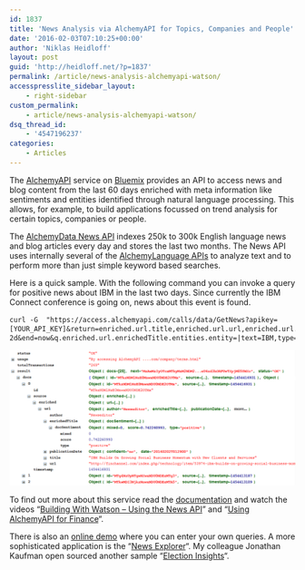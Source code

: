 ```yaml
---
id: 1837
title: 'News Analysis via AlchemyAPI for Topics, Companies and People'
date: '2016-02-03T07:10:25+00:00'
author: 'Niklas Heidloff'
layout: post
guid: 'http://heidloff.net/?p=1837'
permalink: /article/news-analysis-alchemyapi-watson/
accesspresslite_sidebar_layout:
    - right-sidebar
custom_permalink:
    - article/news-analysis-alchemyapi-watson/
dsq_thread_id:
    - '4547196237'
categories:
    - Articles
---
```


The [AlchemyAPI](https://console.ng.bluemix.net/catalog/services/alchemyapi/) service on [Bluemix](https://bluemix.net/) provides an API to access news and blog content from the last 60 days enriched with meta information like sentiments and entities identified through natural language processing. This allows, for example, to build applications focussed on trend analysis for certain topics, companies or people.

The [AlchemyData News API](http://www.ibm.com/smarterplanet/us/en/ibmwatson/developercloud/alchemy-data-news.html) indexes 250k to 300k English language news and blog articles every day and stores the last two months. The News API uses internally several of the [AlchemyLanguage APIs](http://heidloff.net/article/text-analysis-alchemyapi-entities-sentiments) to analyze text and to perform more than just simple keyword based searches.

Here is a quick sample. With the following command you can invoke a query for positive news about IBM in the last two days. Since currently the IBM Connect conference is going on, news about this event is found.

```
curl -G  "https://access.alchemyapi.com/calls/data/GetNews?apikey=[YOUR_API_KEY]&return=enriched.url.title,enriched.url.url,enriched.url.author,enriched.url.publicationDate,enriched.url.enrichedTitle.docSentiment&start=now-2d&end=now&q.enriched.url.enrichedTitle.entities.entity=|text=IBM,type=company|&q.enriched.url.enrichedTitle.docSentiment.type=positive&count=25&outputMode=json"
```

![image](/assets/img/2016/02/watsonnews.png)

To find out more about this service read the [documentation](http://docs.alchemyapi.com/) and watch the videos “[Building With Watson – Using the News API](https://www.youtube.com/watch?v=I6RH7wSIvcs)” and “[Using AlchemyAPI for Finance](https://www.youtube.com/watch?v=utnc7IbLQT8)“.

There is also an [online demo](http://querybuilder.alchemyapi.com/builder) where you can enter your own queries. A more sophisticated application is the “[News Explorer](http://news-explorer.mybluemix.net/)“. My colleague Jonathan Kaufman open sourced another sample “[Election Insights](https://github.com/IBM-Bluemix/election-insights)“.